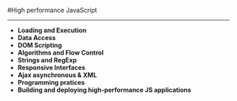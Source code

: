 #High performance JavaScript
***
*  **Loading and Execution**
*  **Data Access**
*  **DOM Scripting**
*  **Algorithms and Flow Control**
*  **Strings and RegExp**
*  **Responsive Interfaces**
*  **Ajax asynchronous & XML**
*  **Programming pratices**
*  **Building and deploying high-performance JS applications**

